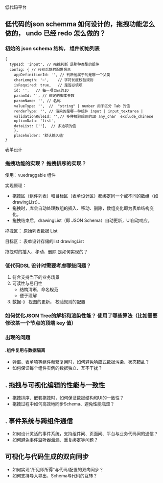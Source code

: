 低代码平台

## 低代码的json schemma 如何设计的，拖拽功能怎么做的， undo 已经 redo 怎么做的？

### 初始的 json schema 结构， 组件初始列表

```
{
  typeId: 'input', // 拖拽判断 是那种类型的组件
  config: { // 传给后端的配置信息
    appDefinitionId: '', // 判断他属于的是哪一个父类
    charLength: '~',    // 字符长度校验规则
    isRequired: true,   // 是否必填项
    id: '',   // 每一项自己的ID
    paramId: '', // 绑定的脚本参数
    paramName: '', // 名称
    valueType: '',  //  "string" | number 用于区分 Tab 的值
    renderType: '', // 渲染的是哪一种组件 input | input_textarea |
    validationRuleId: '',// 多种校验规则的ID any_char  exclude_chinese
    optionData: 'list',
    dataList: [''],  // 多选项的值
    },
    placeholder: '默认输入值'
}
```

表单设计

### 拖拽功能的实现？ 拖拽排序的实现？

使用：vuedraggable 组件

实现原理：

* 拖拽区（组件列表）和目标区（表单设计区）都绑定同一个或不同的数组（如drawingList）。
* 拖拽时，库会自动处理数组的插入、移动、删除，数组变化即为表单结构变化。
* 拖拽结束后，drawingList（即 JSON Schema）自动更新，UI自动响应。

拖拽区： 原始列表数据  List

目标区： 表单设计存储的list  drawingList

拖拽时的插入、移动、删除 是如何实现的？

### 低代码DSL 设计时需要考虑哪些问题？

1. 符合支持当下的业务场景
2. 可读性与易用性
   * 结构清晰，命名规范
   * 便于理解
3. 数据-》 视图的更新， 校验规则的配置

### 如何优化JSON Tree的解析和渲染性能？ 使用了哪些算法（比如需要修改某一个节点的顶端 key 值）



### 出现的问题

#### .组件复用与数据隔离

* 弹窗、表单项等组件频繁复用时，如何避免响应式数据污染、状态错乱？
* 如何保证每个组件实例的数据独立、互不干扰？

## . 拖拽与可视化编辑的性能与一致性

* 拖拽排序、嵌套拖拽时，如何保证数据结构和UI的一致性？
* 拖拽过程中如何高效地同步Schema、避免性能瓶颈？


## . 事件系统与跨组件通信

* 如何设计灵活的事件系统，支持组件间、页面间、平台与业务代码间的通信？
* 如何避免事件监听器泄漏、重复绑定等问题？

## 可视化与代码生成的双向同步

* 如何实现“所见即所得”与代码/配置的双向同步？
* 如何支持导入导出、Schema与代码的互转？
